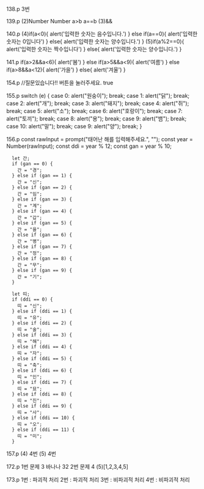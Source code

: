 138.p
3번

139.p
(2)Number
Number
a>b
a==b
(3)&&

140.p
(4)if(a<0){
alert('입력한 숫자는 음수입니다.')
}
else if(a==0){
alert('입력한 숫자는 0입니다')
}
else{
alert('입력한 숫자는 양수입니다.')
}
(5)if(a%2==0){
alert('입력한 숫자는 짝수입니다')
}
else{
alert('입력한 숫자는 양수입니다.')
}

141.p
if(a>2&&a<6){
alert('봄')
}
else if(a>5&&a<9){
alert('여름')
}
else if(a>8&&a<12){
alert('가을')
}
else{
alert('겨울')
}

154.p //질문있습니다!!
버튼을 눌러주세요.
true

155.p
switch (e) {
case 0:
alert("원숭이");
break;
case 1:
alert("닭");
break;
case 2:
alert("개");
break;
case 3:
alert("돼지");
break;
case 4:
alert("쥐");
break;
case 5:
alert("소");
break;
case 6:
alert("호랑이");
break;
case 7:
alert("토끼");
break;
case 8:
alert("용");
break;
case 9:
alert("뱀");
break;
case 10:
alert("말");
break;
case 9:
alert("양");
break;
}

156.p
const rawInput = prompt("태어난 해를 입력해주세요.", "");
const year = Number(rawInput);
const ddi = year % 12;
const gan = year % 10;

      let 간;
      if (gan == 0) {
        간 = "경";
      } else if (gan == 1) {
        간 = "신";
      } else if (gan == 2) {
        간 = "임";
      } else if (gan == 3) {
        간 = "계";
      } else if (gan == 4) {
        간 = "갑";
      } else if (gan == 5) {
        간 = "을";
      } else if (gan == 6) {
        간 = "병";
      } else if (gan == 7) {
        간 = "정";
      } else if (gan == 8) {
        간 = "무";
      } else if (gan == 9) {
        간 = "기";
      }

      let 띠;
      if (ddi == 0) {
        띠 = "신";
      } else if (ddi == 1) {
        띠 = "유";
      } else if (ddi == 2) {
        띠 = "술";
      } else if (ddi == 3) {
        띠 = "해";
      } else if (ddi == 4) {
        띠 = "자";
      } else if (ddi == 5) {
        띠 = "축";
      } else if (ddi == 6) {
        띠 = "인";
      } else if (ddi == 7) {
        띠 = "묘";
      } else if (ddi == 8) {
        띠 = "진";
      } else if (ddi == 9) {
        띠 = "사";
      } else if (ddi == 10) {
        띠 = "오";
      } else if (ddi == 11) {
        띠 = "미";
      }

157.p
(4) 4번
(5) 4번

172.p
1번 문제
3
바나나
32
2번 문제
4
(5)[1,2,3,4,5]

173.p
1번 : 파괴적 처리
2번 : 파괴적 처리
3번 : 비파괴적 처리
4번 : 비파괴적 처리
